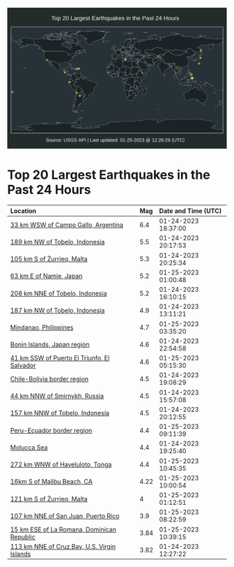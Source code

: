 ![Map](./map.png)

# Top 20 Largest Earthquakes in the Past 24 Hours

| Location | Mag | Date and Time (UTC) |
|:---|:---|:---|
| [33 km WSW of Campo Gallo, Argentina](https://earthquake.usgs.gov/earthquakes/eventpage/us6000jiyj) | 6.4 | 01-24-2023 18:37:00 |
| [189 km NW of Tobelo, Indonesia](https://earthquake.usgs.gov/earthquakes/eventpage/us6000jj00) | 5.5 | 01-24-2023 20:17:53 |
| [105 km S of Żurrieq, Malta](https://earthquake.usgs.gov/earthquakes/eventpage/us6000jj05) | 5.3 | 01-24-2023 20:25:34 |
| [63 km E of Namie, Japan](https://earthquake.usgs.gov/earthquakes/eventpage/us6000jj1u) | 5.2 | 01-25-2023 01:00:48 |
| [208 km NNE of Tobelo, Indonesia](https://earthquake.usgs.gov/earthquakes/eventpage/us6000jiy0) | 5.2 | 01-24-2023 16:10:15 |
| [187 km NW of Tobelo, Indonesia](https://earthquake.usgs.gov/earthquakes/eventpage/us6000jiwc) | 4.9 | 01-24-2023 13:11:21 |
| [Mindanao, Philippines](https://earthquake.usgs.gov/earthquakes/eventpage/us6000jj2r) | 4.7 | 01-25-2023 03:35:20 |
| [Bonin Islands, Japan region](https://earthquake.usgs.gov/earthquakes/eventpage/us6000jj1l) | 4.6 | 01-24-2023 22:54:58 |
| [41 km SSW of Puerto El Triunfo, El Salvador](https://earthquake.usgs.gov/earthquakes/eventpage/us6000jj31) | 4.6 | 01-25-2023 05:15:30 |
| [Chile-Bolivia border region](https://earthquake.usgs.gov/earthquakes/eventpage/us6000jiz1) | 4.5 | 01-24-2023 19:08:29 |
| [44 km NNW of Smirnykh, Russia](https://earthquake.usgs.gov/earthquakes/eventpage/us6000jixw) | 4.5 | 01-24-2023 15:57:08 |
| [157 km NNW of Tobelo, Indonesia](https://earthquake.usgs.gov/earthquakes/eventpage/us6000jizz) | 4.5 | 01-24-2023 20:12:55 |
| [Peru-Ecuador border region](https://earthquake.usgs.gov/earthquakes/eventpage/us6000jj3z) | 4.4 | 01-25-2023 09:11:39 |
| [Molucca Sea](https://earthquake.usgs.gov/earthquakes/eventpage/us6000jizd) | 4.4 | 01-24-2023 19:25:40 |
| [272 km WNW of Haveluloto, Tonga](https://earthquake.usgs.gov/earthquakes/eventpage/us6000jj4m) | 4.4 | 01-25-2023 10:45:35 |
| [16km S of Malibu Beach, CA](https://earthquake.usgs.gov/earthquakes/eventpage/ci40161279) | 4.22 | 01-25-2023 10:00:54 |
| [121 km S of Żurrieq, Malta](https://earthquake.usgs.gov/earthquakes/eventpage/us6000jj2f) | 4 | 01-25-2023 01:12:51 |
| [107 km NNE of San Juan, Puerto Rico](https://earthquake.usgs.gov/earthquakes/eventpage/pr2023025002) | 3.9 | 01-25-2023 08:22:59 |
| [15 km ESE of La Romana, Dominican Republic](https://earthquake.usgs.gov/earthquakes/eventpage/pr2023025003) | 3.84 | 01-25-2023 10:39:15 |
| [113 km NNE of Cruz Bay, U.S. Virgin Islands](https://earthquake.usgs.gov/earthquakes/eventpage/pr2023024000) | 3.82 | 01-24-2023 12:27:22 |
